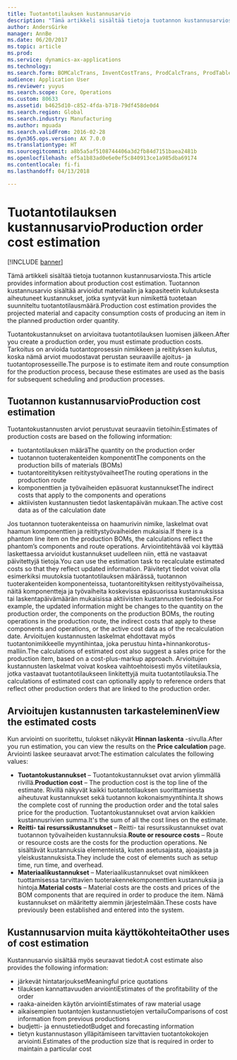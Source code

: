 ```yaml
---
title: Tuotantotilauksen kustannusarvio
description: "Tämä artikkeli sisältää tietoja tuotannon kustannusarviosta. Tuotannon kustannusarvio sisältää arvioidut materiaalin ja kapasiteetin kulutuksesta aiheutuneet kustannukset, jotka syntyvät kun nimikettä tuotetaan suunniteltu tuotantotilausmäärä."
author: AndersGirke
manager: AnnBe
ms.date: 06/20/2017
ms.topic: article
ms.prod: 
ms.service: dynamics-ax-applications
ms.technology: 
ms.search.form: BOMCalcTrans, InventCostTrans, ProdCalcTrans, ProdTableJour, ProdTableListPage
audience: Application User
ms.reviewer: yuyus
ms.search.scope: Core, Operations
ms.custom: 80633
ms.assetid: b4625d10-c852-4fda-b718-79df458de0d4
ms.search.region: Global
ms.search.industry: Manufacturing
ms.author: mguada
ms.search.validFrom: 2016-02-28
ms.dyn365.ops.version: AX 7.0.0
ms.translationtype: HT
ms.sourcegitcommit: a8b5a5af5108744406a3d2fb84d7151baea2481b
ms.openlocfilehash: ef5a1b83ad0e6e0ef5c840913ce1a985dba69174
ms.contentlocale: fi-fi
ms.lasthandoff: 04/13/2018

---
```


# <a name="production-order-cost-estimation"></a><span data-ttu-id="28e10-104">Tuotantotilauksen kustannusarvio</span><span class="sxs-lookup"><span data-stu-id="28e10-104">Production order cost estimation</span></span>

[!INCLUDE [banner](../includes/banner.md)]

<span data-ttu-id="28e10-105">Tämä artikkeli sisältää tietoja tuotannon kustannusarviosta.</span><span class="sxs-lookup"><span data-stu-id="28e10-105">This article provides information about production cost estimation.</span></span> <span data-ttu-id="28e10-106">Tuotannon kustannusarvio sisältää arvioidut materiaalin ja kapasiteetin kulutuksesta aiheutuneet kustannukset, jotka syntyvät kun nimikettä tuotetaan suunniteltu tuotantotilausmäärä.</span><span class="sxs-lookup"><span data-stu-id="28e10-106">Production cost estimation provides the projected material and capacity consumption costs of producing an item in the planned production order quantity.</span></span> 

<span data-ttu-id="28e10-107">Tuotantokustannukset on arvioitava tuotantotilauksen luomisen jälkeen.</span><span class="sxs-lookup"><span data-stu-id="28e10-107">After you create a production order, you must estimate production costs.</span></span> <span data-ttu-id="28e10-108">Tarkoitus on arvioida tuotantoprosessin nimikkeen ja reitityksen kulutus, koska nämä arviot muodostavat perustan seuraaville ajoitus- ja tuotantoprosesseille.</span><span class="sxs-lookup"><span data-stu-id="28e10-108">The purpose is to estimate item and route consumption for the production process, because these estimates are used as the basis for subsequent scheduling and production processes.</span></span>

## <a name="production-cost-estimation"></a><span data-ttu-id="28e10-109">Tuotannon kustannusarvio</span><span class="sxs-lookup"><span data-stu-id="28e10-109">Production cost estimation</span></span>
<span data-ttu-id="28e10-110">Tuotantokustannusten arviot perustuvat seuraaviin tietoihin:</span><span class="sxs-lookup"><span data-stu-id="28e10-110">Estimates of production costs are based on the following information:</span></span>

-   <span data-ttu-id="28e10-111">tuotantotilauksen määrä</span><span class="sxs-lookup"><span data-stu-id="28e10-111">The quantity on the production order</span></span>
-   <span data-ttu-id="28e10-112">tuotannon tuoterakenteiden komponentit</span><span class="sxs-lookup"><span data-stu-id="28e10-112">The components on the production bills of materials (BOMs)</span></span>
-   <span data-ttu-id="28e10-113">tuotantoreitityksen reititystyövaiheet</span><span class="sxs-lookup"><span data-stu-id="28e10-113">The routing operations in the production route</span></span>
-   <span data-ttu-id="28e10-114">komponenttien ja työvaiheiden epäsuorat kustannukset</span><span class="sxs-lookup"><span data-stu-id="28e10-114">The indirect costs that apply to the components and operations</span></span>
-   <span data-ttu-id="28e10-115">aktiivisten kustannusten tiedot laskentapäivän mukaan.</span><span class="sxs-lookup"><span data-stu-id="28e10-115">The active cost data as of the calculation date</span></span>

<span data-ttu-id="28e10-116">Jos tuotannon tuoterakenteissa on haamurivin nimike, laskelmat ovat haamun komponenttien ja reititystyövaiheiden mukaisia.</span><span class="sxs-lookup"><span data-stu-id="28e10-116">If there is a phantom line item on the production BOMs, the calculations reflect the phantom’s components and route operations.</span></span> <span data-ttu-id="28e10-117">Arviointitehtävää voi käyttää laskettaessa arvioidut kustannukset uudelleen niin, että ne vastaavat päivitettyjä tietoja.</span><span class="sxs-lookup"><span data-stu-id="28e10-117">You can use the estimation task to recalculate estimated costs so that they reflect updated information.</span></span> <span data-ttu-id="28e10-118">Päivitetyt tiedot voivat olla esimerkiksi muutoksia tuotantotilauksen määrässä, tuotannon tuoterakenteiden komponenteissa, tuotantoreitityksen reititystyövaiheissa, näitä komponentteja ja työvaiheita koskevissa epäsuorissa kustannuksissa tai laskentapäivämäärän mukaisissa aktiivisten kustannusten tiedoissa.</span><span class="sxs-lookup"><span data-stu-id="28e10-118">For example, the updated information might be changes to the quantity on the production order, the components on the production BOMs, the routing operations in the production route, the indirect costs that apply to these components and operations, or the active cost data as of the recalculation date.</span></span> <span data-ttu-id="28e10-119">Arvioitujen kustannusten laskelmat ehdottavat myös tuotantonimikkeelle myyntihintaa, joka perustuu hinta+hinnankorotus-malliin.</span><span class="sxs-lookup"><span data-stu-id="28e10-119">The calculations of estimated cost also suggest a sales price for the production item, based on a cost-plus-markup approach.</span></span> <span data-ttu-id="28e10-120">Arvioitujen kustannusten laskelmat voivat koskea vaihtoehtoisesti myös viitetilauksia, jotka vastaavat tuotantotilaukseen linkitettyjä muita tuotantotilauksia.</span><span class="sxs-lookup"><span data-stu-id="28e10-120">The calculations of estimated cost can optionally apply to reference orders that reflect other production orders that are linked to the production order.</span></span>

## <a name="view-the-estimated-costs"></a><span data-ttu-id="28e10-121">Arvioitujen kustannusten tarkasteleminen</span><span class="sxs-lookup"><span data-stu-id="28e10-121">View the estimated costs</span></span>
<span data-ttu-id="28e10-122">Kun arviointi on suoritettu, tulokset näkyvät **Hinnan laskenta** -sivulla.</span><span class="sxs-lookup"><span data-stu-id="28e10-122">After you run estimation, you can view the results on the **Price calculation** page.</span></span> <span data-ttu-id="28e10-123">Arviointi laskee seuraavat arvot:</span><span class="sxs-lookup"><span data-stu-id="28e10-123">The estimation calculates the following values:</span></span>

-   <span data-ttu-id="28e10-124">**Tuotantokustannukset** – Tuotantokustannukset ovat arvion ylimmällä rivillä.</span><span class="sxs-lookup"><span data-stu-id="28e10-124">**Production cost** – The production cost is the top line of the estimate.</span></span> <span data-ttu-id="28e10-125">Rivillä näkyvät kaikki tuotantotilauksen suorittamisesta aiheutuvat kustannukset sekä tuotannon kokonaismyyntihinta.</span><span class="sxs-lookup"><span data-stu-id="28e10-125">It shows the complete cost of running the production order and the total sales price for the production.</span></span> <span data-ttu-id="28e10-126">Tuotantokustannukset ovat arvion kaikkien kustannusrivien summa.</span><span class="sxs-lookup"><span data-stu-id="28e10-126">It's the sum of all the cost lines on the estimate.</span></span>
-   <span data-ttu-id="28e10-127">**Reitti- tai resurssikustannukset** – Reitti- tai resurssikustannukset ovat tuotannon työvaiheiden kustannuksia.</span><span class="sxs-lookup"><span data-stu-id="28e10-127">**Route or resource costs** – Route or resource costs are the costs for the production operations.</span></span> <span data-ttu-id="28e10-128">Ne sisältävät kustannuksia elementeistä, kuten asetusajasta, ajoajasta ja yleiskustannuksista.</span><span class="sxs-lookup"><span data-stu-id="28e10-128">They include the cost of elements such as setup time, run time, and overhead.</span></span>
-   <span data-ttu-id="28e10-129">**Materiaalikustannukset** – Materiaalikustannukset ovat nimikkeen tuottamisessa tarvittavien tuoterakennekomponenttien kustannuksia ja hintoja.</span><span class="sxs-lookup"><span data-stu-id="28e10-129">**Material costs** – Material costs are the costs and prices of the BOM components that are required in order to produce the item.</span></span> <span data-ttu-id="28e10-130">Nämä kustannukset on määritetty aiemmin järjestelmään.</span><span class="sxs-lookup"><span data-stu-id="28e10-130">These costs have previously been established and entered into the system.</span></span>

## <a name="other-uses-of-cost-estimation"></a><span data-ttu-id="28e10-131">Kustannusarvion muita käyttökohteita</span><span class="sxs-lookup"><span data-stu-id="28e10-131">Other uses of cost estimation</span></span>
<span data-ttu-id="28e10-132">Kustannusarvio sisältää myös seuraavat tiedot:</span><span class="sxs-lookup"><span data-stu-id="28e10-132">A cost estimate also provides the following information:</span></span>

-   <span data-ttu-id="28e10-133">järkevät hintatarjoukset</span><span class="sxs-lookup"><span data-stu-id="28e10-133">Meaningful price quotations</span></span>
-   <span data-ttu-id="28e10-134">tilauksen kannattavuuden arviointi</span><span class="sxs-lookup"><span data-stu-id="28e10-134">Estimates of the profitability of the order</span></span>
-   <span data-ttu-id="28e10-135">raaka-aineiden käytön arviointi</span><span class="sxs-lookup"><span data-stu-id="28e10-135">Estimates of raw material usage</span></span>
-   <span data-ttu-id="28e10-136">aikaisempien tuotantojen kustannustietojen vertailu</span><span class="sxs-lookup"><span data-stu-id="28e10-136">Comparisons of cost information from previous productions</span></span>
-   <span data-ttu-id="28e10-137">budjetti- ja ennustetiedot</span><span class="sxs-lookup"><span data-stu-id="28e10-137">Budget and forecasting information</span></span>
-   <span data-ttu-id="28e10-138">tietyn kustannustason ylläpitämiseen tarvittavien tuotantokokojen arviointi.</span><span class="sxs-lookup"><span data-stu-id="28e10-138">Estimates of the production size that is required in order to maintain a particular cost</span></span>





